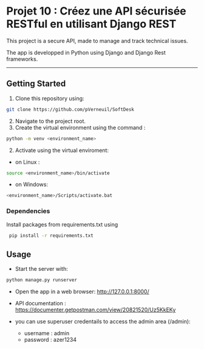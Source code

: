 # Projet 10 : Créez une API sécurisée RESTful en utilisant Django REST

This project is a secure API, made to manage and track technical issues. 

The app is developped in Python using Django and Django Rest frameworks.

---

## Getting Started



1. Clone this repository using:
 ```bash 
 git clone https://github.com/pVerneuil/SoftDesk
 ```
2. Navigate to the project root.
3. Create the virtual environment using the command :

 ```bash
python -m venv <environment_name>
```

2. Activate using the virtual enviroment:

- on Linux :

```bash
source <environment_name>/bin/activate
```

- on Windows:

```bash
<environment_name>/Scripts/activate.bat
```

### Dependencies

Install packages from requirements.txt using

```bash
 pip install -r requirements.txt
 ```

## Usage

- Start the server with:

 ```bash
 python manage.py runserver
 ```

- Open the app in a web browser:  http://127.0.0.1:8000/
- API documentation : https://documenter.getpostman.com/view/20821520/Uz5KkEKy

- you can use superuser credentails to access the admin area (/admin):
  - username : admin
  - password : azer1234